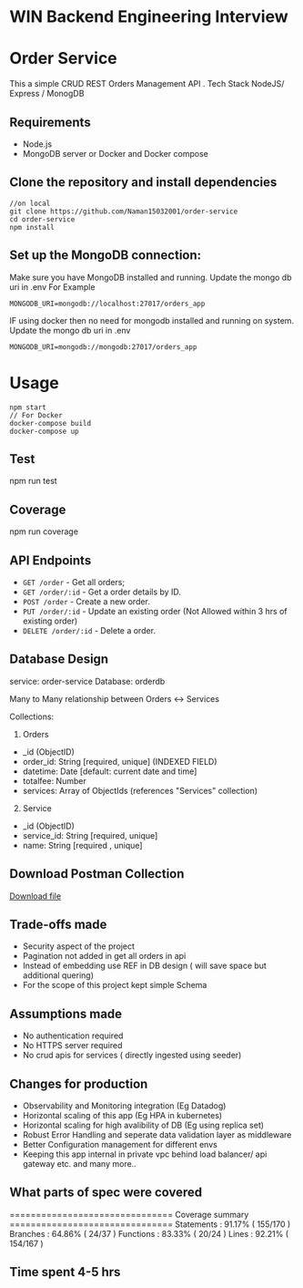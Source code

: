 # WIN Backend Engineering Interview

# Order Service

This a simple CRUD REST Orders Management API . Tech Stack NodeJS/ Express / MonogDB

## Requirements

- Node.js
- MongoDB server or Docker and Docker compose

## Clone the repository and install dependencies

```
//on local
git clone https://github.com/Naman15032001/order-service
cd order-service
npm install
```

## Set up the MongoDB connection:

Make sure you have MongoDB installed and running.
Update the mongo db uri in .env For Example

```
MONGODB_URI=mongodb://localhost:27017/orders_app
```

IF using docker then no need for mongodb installed and running on system.
Update the mongo db uri in .env

```
MONGODB_URI=mongodb://mongodb:27017/orders_app
```

# Usage

```
npm start
// For Docker
docker-compose build
docker-compose up
```

## Test

npm run test

## Coverage

npm run coverage

## API Endpoints

- `GET /order` - Get all orders;
- `GET /order/:id` - Get a order details by ID.
- `POST /order` - Create a new order.
- `PUT /order/:id` - Update an existing order
                     (Not Allowed  within 3 hrs of existing order)
- `DELETE /order/:id` - Delete a order.

## Database Design
service: order-service
Database: orderdb

Many to Many relationship between Orders <-> Services

Collections:
1. Orders
  - _id (ObjectID)
  - order_id: String [required, unique]  (INDEXED FIELD)
  - datetime: Date [default: current date and time]
  - totalfee: Number
  - services: Array of ObjectIds (references "Services" collection) 

2. Service
  - _id (ObjectID)
  - service_id: String [required, unique]
  - name: String [required , unique] 
  
## Download Postman Collection

[Download file](order_service.postman_collection.json.json)


## Trade-offs made
  - Security aspect of the project 
  - Pagination not added in get all orders in api 
  - Instead of embedding use REF in DB design ( will save space but 
    additional quering)
  - For the scope of this project kept simple Schema


## Assumptions made
  - No authentication required
  - No HTTPS server required
  - No crud apis for services ( directly ingested using seeder)

## Changes for production
  - Observability and Monitoring integration (Eg Datadog)
  - Horizontal scaling of this app (Eg HPA in kubernetes)
  - Horizontal scaling for high avalibility of DB (Eg using replica set)
  - Robust Error Handling and seperate data validation layer as 
    middleware
  - Better Configuration management for different envs 
  - Keeping this app internal in private vpc behind load balancer/ api
    gateway etc. and many more..


## What parts of spec were covered
=============================== Coverage summary ===============================
Statements   : 91.17% ( 155/170 )
Branches     : 64.86% ( 24/37 )
Functions    : 83.33% ( 20/24 )
Lines        : 92.21% ( 154/167 )


## Time spent 4-5 hrs 
